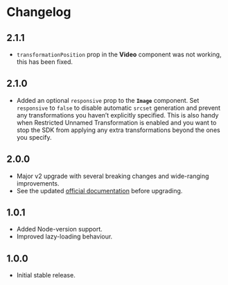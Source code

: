 # Changelog

## 2.1.1

- `transformationPosition` prop in the **Video** component was not working, this has been fixed.

## 2.1.0

- Added an optional `responsive` prop to the **`Image`** component. Set `responsive` to `false` to disable automatic `srcset` generation and prevent any transformations you haven’t explicitly specified. This is also handy when Restricted Unnamed Transformation is enabled and you want to stop the SDK from applying any extra transformations beyond the ones you specify.

## 2.0.0

- Major v2 upgrade with several breaking changes and wide-ranging improvements.
- See the updated [official documentation](https://imagekit.io/docs/integration/nextjs) before upgrading.

## 1.0.1
- Added Node-version support.  
- Improved lazy-loading behaviour.

## 1.0.0
- Initial stable release.
